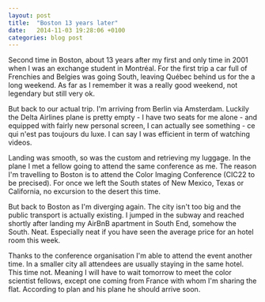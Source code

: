 ```yaml
---
layout: post
title:  "Boston 13 years later"
date:   2014-11-03 19:28:06 +0100
categories: blog post
---
```


Second time in Boston, about 13 years after my first and only time in 2001 when I was an exchange student in Montréal. For the first trip a car full of Frenchies and Belgies was going South, leaving Québec behind us for the a long weekend. As far as I remember it was a really good weekend, not legendary but still very ok.

But back to our actual trip. I'm arriving from Berlin via Amsterdam. Luckily the Delta Airlines plane is pretty empty - I have two seats for me alone - and equipped with fairly new personal screen, I can actually see something - ce qui n'est pas toujours du luxe. I can say I was efficient in term of watching videos.

Landing was smooth, so was the custom and retrieving my luggage. In the plane I met a fellow going to attend the same conference as me. The reason I'm travelling to Boston is to attend the Color Imaging Conference (CIC22 to be precised). For once we left the South states of New Mexico, Texas or California, no excursion to the desert this time.

But back to Boston as I'm diverging again. The city isn't too big and the public transport is actually existing. I jumped in the subway and reached shortly after landing my AirBnB apartment in South End, somehow the South. Neat. Especially neat if you have seen the average price for an hotel room this week.

Thanks to the conference organisation I'm able to attend the event another time. In a smaller city all attendees are usually staying in the same hotel. This time not. Meaning I will have to wait tomorrow to meet the color scientist fellows, except one coming from France with whom I'm sharing the flat. According to plan and his plane he should arrive soon.